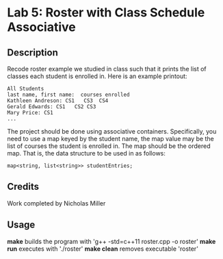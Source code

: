 # Lab 5: Roster with Class Schedule Associative

## Description
Recode roster example we studied in class such that it prints the list of classes each student is enrolled in. Here is an example printout:
```
All Students
last name, first name:  courses enrolled 
Kathleen Andreson: CS1   CS3  CS4
Gerald Edwards: CS1   CS2 CS3
Mary Price: CS1
...
```
The project should be done using associative containers. Specifically, you need to use a map keyed by the student name, the map value may be the list of courses the student is enrolled in. The map should be the ordered map. That is, the data structure to be used in as follows: 
```
map<string, list<string>> studentEntries;
```

## Credits
Work completed by Nicholas Miller

## Usage
**make** builds the program with 'g++ -std=c++11 roster.cpp -o roster'
**make run** executes with './roster'
**make clean** removes executable 'roster'

